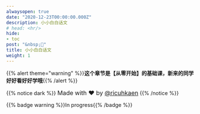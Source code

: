 ```yaml
---
alwaysopen: true
date: "2020-12-23T00:00:00.000Z"
description: 小小白白话文
# head: <hr/>
hide:
- toc
post: "&nbsp;📙"
title: 小小白白话文
weight: 1
---
```

{{% alert theme="warning" %}}**这个章节是【从零开始】的基础课，新来的同学好好看好好学哦**{{% /alert %}}

{{% notice dark %}}
<font size=3>Made with ❤️ by [@ricuhkaen](https://github.com/ricuhkaen)</font>
{{% /notice %}}

 {{% badge warning %}}In progress{{% /badge %}}
<br>
